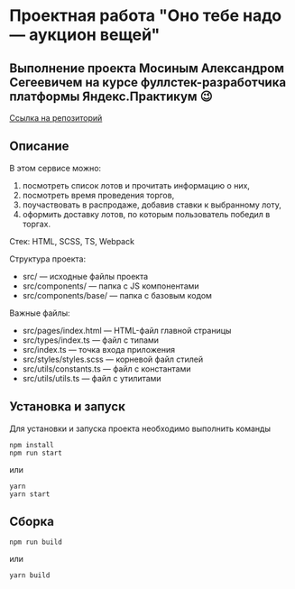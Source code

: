 # Проектная работа "Оно тебе надо — аукцион вещей"
## Выполнение проекта Мосиным Александром Сегеевичем на курсе фуллстек-разработчика платформы Яндекс.Практикум :wink:
[Ссылка на репозиторий](https://github.com/AlexMoS1n/Ono-tebe-nado-auction.git)  

## Описание 
В этом сервисе можно: 
1. посмотреть список лотов и прочитать информацию о них,
2. посмотреть время проведения торгов,
3. поучаствовать в распродаже, добавив ставки к выбранному лоту,
4. оформить доставку лотов, по которым пользователь победил в торгах.  

Стек: HTML, SCSS, TS, Webpack

Структура проекта:
- src/ — исходные файлы проекта
- src/components/ — папка с JS компонентами
- src/components/base/ — папка с базовым кодом

Важные файлы:
- src/pages/index.html — HTML-файл главной страницы
- src/types/index.ts — файл с типами
- src/index.ts — точка входа приложения
- src/styles/styles.scss — корневой файл стилей
- src/utils/constants.ts — файл с константами
- src/utils/utils.ts — файл с утилитами

## Установка и запуск
Для установки и запуска проекта необходимо выполнить команды

```
npm install
npm run start
```

или

```
yarn
yarn start
```
## Сборка

```
npm run build
```

или

```
yarn build
```
